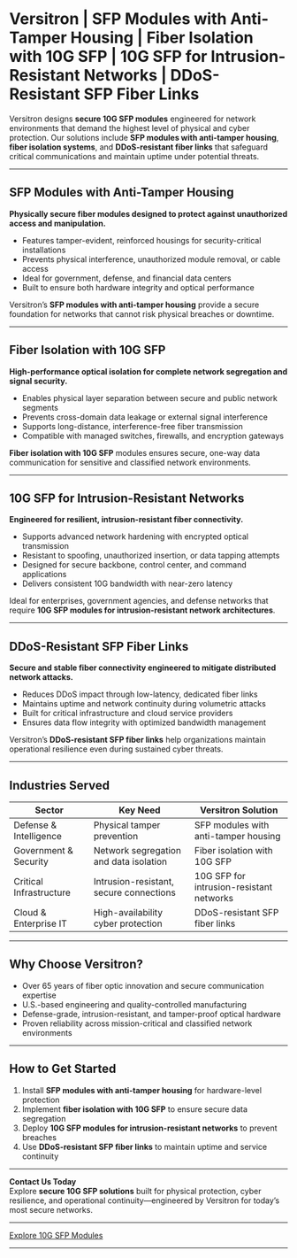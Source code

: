 # Versitron | SFP Modules with Anti-Tamper Housing | Fiber Isolation with 10G SFP | 10G SFP for Intrusion-Resistant Networks | DDoS-Resistant SFP Fiber Links

Versitron designs **secure 10G SFP modules** engineered for network environments that demand the highest level of physical and cyber protection. Our solutions include **SFP modules with anti-tamper housing**, **fiber isolation systems**, and **DDoS-resistant fiber links** that safeguard critical communications and maintain uptime under potential threats.

---

## SFP Modules with Anti-Tamper Housing

**Physically secure fiber modules designed to protect against unauthorized access and manipulation.**

- Features tamper-evident, reinforced housings for security-critical installations  
- Prevents physical interference, unauthorized module removal, or cable access  
- Ideal for government, defense, and financial data centers  
- Built to ensure both hardware integrity and optical performance  

Versitron’s **SFP modules with anti-tamper housing** provide a secure foundation for networks that cannot risk physical breaches or downtime.

---

## Fiber Isolation with 10G SFP

**High-performance optical isolation for complete network segregation and signal security.**

- Enables physical layer separation between secure and public network segments  
- Prevents cross-domain data leakage or external signal interference  
- Supports long-distance, interference-free fiber transmission  
- Compatible with managed switches, firewalls, and encryption gateways  

**Fiber isolation with 10G SFP** modules ensures secure, one-way data communication for sensitive and classified network environments.

---

## 10G SFP for Intrusion-Resistant Networks

**Engineered for resilient, intrusion-resistant fiber connectivity.**

- Supports advanced network hardening with encrypted optical transmission  
- Resistant to spoofing, unauthorized insertion, or data tapping attempts  
- Designed for secure backbone, control center, and command applications  
- Delivers consistent 10G bandwidth with near-zero latency  

Ideal for enterprises, government agencies, and defense networks that require **10G SFP modules for intrusion-resistant network architectures**.

---

## DDoS-Resistant SFP Fiber Links

**Secure and stable fiber connectivity engineered to mitigate distributed network attacks.**

- Reduces DDoS impact through low-latency, dedicated fiber links  
- Maintains uptime and network continuity during volumetric attacks  
- Built for critical infrastructure and cloud service providers  
- Ensures data flow integrity with optimized bandwidth management  

Versitron’s **DDoS-resistant SFP fiber links** help organizations maintain operational resilience even during sustained cyber threats.

---

## Industries Served

| Sector                     | Key Need                                | Versitron Solution                           |
|-----------------------------|------------------------------------------|----------------------------------------------|
| Defense & Intelligence      | Physical tamper prevention               | SFP modules with anti-tamper housing         |
| Government & Security       | Network segregation and data isolation   | Fiber isolation with 10G SFP                 |
| Critical Infrastructure     | Intrusion-resistant, secure connections  | 10G SFP for intrusion-resistant networks     |
| Cloud & Enterprise IT       | High-availability cyber protection       | DDoS-resistant SFP fiber links               |

---

## Why Choose Versitron?

- Over 65 years of fiber optic innovation and secure communication expertise  
- U.S.-based engineering and quality-controlled manufacturing  
- Defense-grade, intrusion-resistant, and tamper-proof optical hardware  
- Proven reliability across mission-critical and classified network environments  

---

## How to Get Started

1. Install **SFP modules with anti-tamper housing** for hardware-level protection  
2. Implement **fiber isolation with 10G SFP** to ensure secure data segregation  
3. Deploy **10G SFP modules for intrusion-resistant networks** to prevent breaches  
4. Use **DDoS-resistant SFP fiber links** to maintain uptime and service continuity  

---

**Contact Us Today**  
Explore **secure 10G SFP solutions** built for physical protection, cyber resilience, and operational continuity—engineered by Versitron for today’s most secure networks.  

---

[Explore 10G SFP Modules](https://www.versitron.com/collections/10gb-sfp-modules)

---
